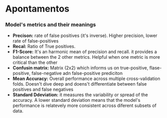 # Apontamentos

### Model's metrics and their meanings
- **Precison:** rate of false positives (it's inverse). Higher precision, lower rate of false-positives
-  **Recal:** Ratio of True positives. 
- **F1-Score:** It's an harmonic mean of precision and recall. it provides a balance between the 2 other metrics. Helpful when one metric is more critical than the other
- **Confusin matrix:** Matrix (2x2) which informs us on true-positive, flase-positive, false-negative adn false-positive prediciton
- **Mean Accuracy:** Overall performance across multiple cross-validation folds. Doesn't dive deep and doens't differentiate between false positives and false negatives
- **Standard Ddeviation:** it measures the variability or spread of the accuracy. A lower standard deviation means that the model's performance is relatevely more consistent across diferent subsets of data.